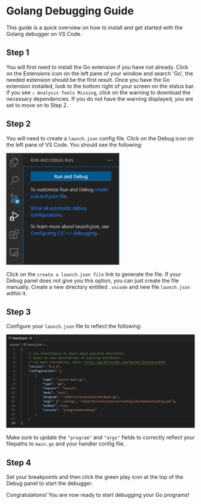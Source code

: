 # Golang Debugging Guide

This guide is a quick overview on how to install and get started with the Golang debugger on VS Code.

## Step 1

You will first need to install the Go extension if you have not already. Click on the Extensions icon on the left pane of your window and search 'Go', the needed extension should be the first result. Once you have the Go extension installed, look to the bottom right of your screen on the status bar. If you see `⚠️ Analysis Tools Missing`, click on the warning to download the necessary dependencies. If you do not have the warning displayed, you are set to move on to Step 2.

## Step 2

You will need to create a `launch.json` config file. Click on the Debug icon on the left pane of VS Code. You should see the following:

![Visual Studio Code Debugging Setup 1](../assets/launch-json-setup1.png)

Click on the `create a launch.json file` link to generate the file. If your Debug panel does not give you this option, you can just create the file manually. Create a new directory entitled `.vscode` and new file `launch.json` within it.

## Step 3

Configure your `launch.json` file to reflect the following:

![Visual Studio Code Debugging Setup 2](../assets/launch-json-setup2.png)

Make sure to update the `"program"` and `"args"` fields to correctly reflect your filepaths to `main.go` and your handler config file.

## Step 4

Set your breakpoints and then click the green play icon at the top of the Debug panel to start the debugger.

Congratulations! You are now ready to start debugging your Go programs!
